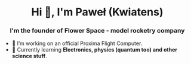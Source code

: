 <h1 align="center">Hi 👋, I'm Paweł (Kwiatens)</h1>
<h3 align="center">I'm the founder of Flower Space - model rocketry company</h3>

- 🔭 I’m working on an official Proxima Flight Computer.
- 🌱 Currently learning **Electronics, physics (quantum too) and other science stuff**.


